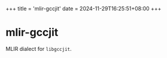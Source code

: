 +++
title = 'mlir-gccjit'
date = 2024-11-29T16:25:51+08:00
+++

# mlir-gccjit

MLIR dialect for `libgccjit`.
